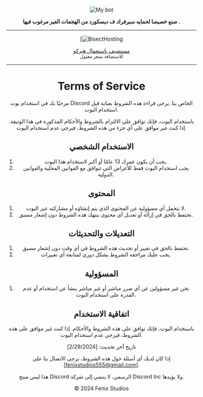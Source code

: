 <div align="center">
<br>

![My bot](https://cdn.discordapp.com/attachments/1212033139208228884/1212825164685910107/image.png?ex=65f33e74&is=65e0c974&hm=c5c5c8a538879647d6c1e950995ac0b52185d04e33bdcb0ed580fb275b7e66b4&)

**صنع خصيصا لحمايه سيرفرك ف ديسكورد من الهجمات الغير مرغوب فيها .**

---

[![BisectHosting](https://entrision.com/images/jpg/blog/heroku-banner-f7c1e60a.jpg)

<a href="https://www.heroku.com/">مستضيف باستعمال هيركو</a>
<br>
<sub>للاستضافه بسعر معقول</sub>

---

# Terms of Service

مرحبًا بك في استخدام بوت Discord الخاص بنا. يرجى قراءة هذه الشروط بعناية قبل استخدام البوت.

باستخدام البوت، فإنك توافق على الالتزام بالشروط والأحكام المذكورة في هذا الوثيقة. إذا كنت غير موافق على أي جزء من هذه الشروط، فيرجى عدم استخدام البوت.

## الاستخدام الشخصي

1. يجب أن يكون عمرك 13 عامًا أو أكبر لاستخدام هذا البوت.
2. يجب استخدام البوت فقط للأغراض التي تتوافق مع القوانين المحلية والقوانين الدولية.

## المحتوى

1. لا نتحمل أي مسؤولية عن المحتوى الذي يتم إنشاؤه أو مشاركته عبر البوت.
2. نحتفظ بالحق في إزالة أو تعديل أي محتوى ينتهك هذه الشروط دون إشعار مسبق.

## التعديلات والتحديثات

1. نحتفظ بالحق في تغيير أو تحديث هذه الشروط في أي وقت دون إشعار مسبق.
2. يجب عليك مراجعة الشروط بشكل دوري لمتابعة أي تغييرات.

## المسؤولية

1. نحن غير مسؤولين عن أي ضرر مباشر أو غير مباشر ينشأ عن استخدام أو عدم القدرة على استخدام البوت.

## اتفاقية الاستخدام

باستخدام البوت، فإنك توافق على هذه الشروط والأحكام. إذا كنت غير موافق على هذه الشروط، فيرجى عدم استخدام البوت.

تاريخ آخر تحديث: [2/29/2024]

إذا كان لديك أي أسئلة حول هذه الشروط، يرجى الاتصال بنا على [fenixstudios555@gmail.com].

هذا ليس منتج Discord الرسمي. لا ينتمي إلى شركة Discord Inc ولا يؤيدها.

© 2024 Fenix Studios

